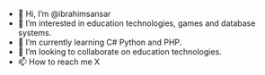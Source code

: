 - 👋 Hi, I’m @ibrahimsansar
- 👀 I’m interested in education technologies, games and database systems.
- 🌱 I’m currently learning C# Python and PHP.
- 💞️ I’m looking to collaborate on education technologies.
- 📫 How to reach me X

<!---
ibrahimsansar/ibrahimsansar is a ✨ special ✨ repository because its `README.md` (this file) appears on your GitHub profile.
You can click the Preview link to take a look at your changes.
--->
